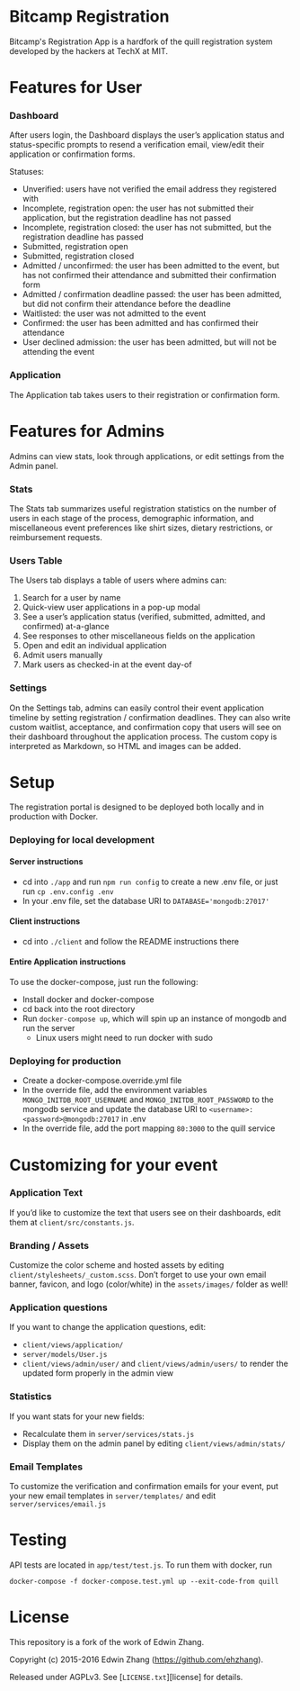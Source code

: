 # Bitcamp Registration
Bitcamp's Registration App is a hardfork of the quill registration system developed by the hackers at TechX at MIT.

# Features for User
### Dashboard
After users login, the Dashboard displays the user’s application status and status-specific prompts to resend a verification email, view/edit their application or confirmation forms.

Statuses:
- Unverified: users have not verified the email address they registered with
- Incomplete, registration open: the user has not submitted their application, but the registration deadline has not passed
- Incomplete, registration closed: the user has not submitted, but the registration deadline has passed
- Submitted, registration open
- Submitted, registration closed
- Admitted / unconfirmed: the user has been admitted to the event, but has not confirmed their attendance and submitted their confirmation form
- Admitted / confirmation deadline passed: the user has been admitted, but did not confirm their attendance before the deadline
- Waitlisted: the user was not admitted to the event
- Confirmed: the user has been admitted and has confirmed their attendance
- User declined admission: the user has been admitted, but will not be attending the event

### Application
The Application tab takes users to their registration or confirmation form.

# Features for Admins
Admins can view stats, look through applications, or edit settings from the Admin panel.

### Stats
The Stats tab summarizes useful registration statistics on the number of users in each stage of the process, demographic information, and miscellaneous event preferences like shirt sizes, dietary restrictions, or reimbursement requests.

### Users Table
The Users tab displays a table of users where admins can:
1. Search for a user by name
2. Quick-view user applications in a pop-up modal
3. See a user’s application status (verified, submitted, admitted, and confirmed) at-a-glance
4. See responses to other miscellaneous fields on the application
5. Open and edit an individual application
6. Admit users manually
7.  Mark users as checked-in at the event day-of

### Settings
On the Settings tab, admins can easily control their event application timeline by setting registration / confirmation deadlines. They can also write custom waitlist, acceptance, and confirmation copy that users will see on their dashboard throughout the application process. The custom copy is interpreted as Markdown, so HTML and images can be added.

# Setup
The registration portal is designed to be deployed both locally and in production with Docker.

### Deploying for local development
#### Server instructions
* cd into `./app` and run `npm run config` to create a new .env file, or just run `cp .env.config .env`
* In your .env file, set the database URI to `DATABASE='mongodb:27017'`

#### Client instructions
* cd into `./client` and follow the README instructions there

#### Entire Application instructions
To use the docker-compose, just run the following:
* Install docker and docker-compose
* cd back into the root directory
* Run `docker-compose up`, which will spin up an instance of mongodb and run the server
    - Linux users might need to run docker with sudo

### Deploying for production
* Create a docker-compose.override.yml file
* In the override file, add the environment variables `MONGO_INITDB_ROOT_USERNAME` and `MONGO_INITDB_ROOT_PASSWORD`
  to the mongodb service and update the database URI to `<username>:<password>@mongodb:27017` in .env
* In the override file, add the port mapping `80:3000` to the quill service

# Customizing for your event
### Application Text
If you’d like to customize the text that users see on their dashboards, edit them at `client/src/constants.js`.

### Branding / Assets
Customize the color scheme and hosted assets by editing `client/stylesheets/_custom.scss`. Don’t forget to use your own email banner, favicon, and logo (color/white) in the `assets/images/` folder as well!

### Application questions
If you want to change the application questions, edit:
- `client/views/application/`
- `server/models/User.js`
- `client/views/admin/user/` and `client/views/admin/users/` to render the updated form properly in the admin view

### Statistics
If you want stats for your new fields:
- Recalculate them in `server/services/stats.js`
- Display them on the admin panel by editing `client/views/admin/stats/`

### Email Templates
To customize the verification and confirmation emails for your event, put your new email templates in `server/templates/` and edit `server/services/email.js`

# Testing
API tests are located in `app/test/test.js`. To run them with docker, run

`docker-compose -f docker-compose.test.yml up --exit-code-from quill`

# License
This repository is a fork of the work of Edwin Zhang.

Copyright (c) 2015-2016 Edwin Zhang (https://github.com/ehzhang).

Released under AGPLv3. See [`LICENSE.txt`][license] for details.